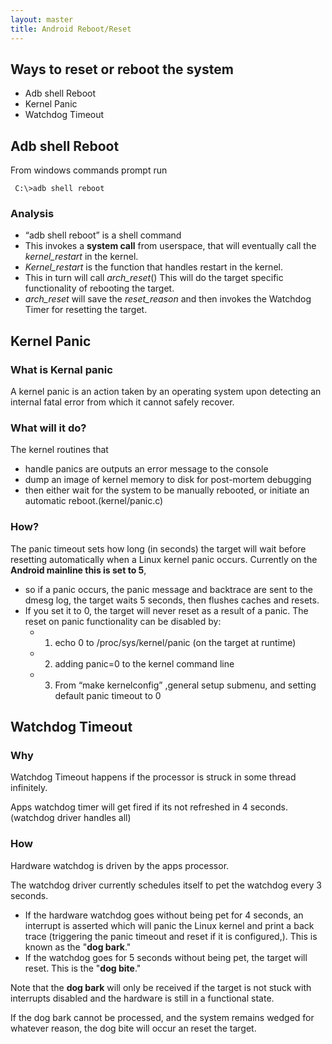 ```yaml
---
layout: master
title: Android Reboot/Reset
---
```


## Ways to reset or reboot the system

- Adb shell Reboot
- Kernel Panic
- Watchdog Timeout

## Adb shell Reboot
           
From windows commands prompt run

     C:\>adb shell reboot

### Analysis

- “adb shell reboot” is a shell command
- This invokes a **system call** from userspace, that will eventually call the *kernel_restart* in the kernel.
- *Kernel_restart* is the function that handles restart in the kernel. 
- This in turn will call *arch_reset*()  This will do the target specific functionality of rebooting the target.
- *arch_reset* will save the *reset_reason* and then invokes the Watchdog Timer for resetting the target.


## Kernel Panic

### What is Kernal panic

A kernel panic is an action taken by an operating system upon detecting an internal fatal error from which it cannot safely recover. 

### What will it do?

The kernel routines that 

- handle panics are outputs an error message to the console
- dump an image of kernel memory to disk for post-mortem debugging 
- then either wait for the system to be manually rebooted, or initiate an automatic reboot.(kernel/panic.c)

### How?

The panic timeout sets how long (in seconds) the target will wait before resetting automatically when a Linux kernel panic occurs. Currently on the **Android mainline this is set to 5**, 

- so if a panic occurs, the panic message and backtrace are sent to the dmesg log, the target waits 5 seconds, then flushes caches and resets. 
- If you set it to 0, the target will never reset as a result of a panic. The reset on panic functionality can be disabled by:
    - 1) echo 0 to /proc/sys/kernel/panic (on the target at runtime) 
    - 2) adding panic=0 to the kernel command line
    - 3) From “make kernelconfig” ,general setup submenu, and setting default panic timeout to 0


## Watchdog Timeout


### Why

Watchdog Timeout happens if the processor is struck in some thread infinitely. 

Apps watchdog timer will get fired if its not refreshed in 4 seconds. (watchdog driver handles all)

### How

Hardware watchdog is driven by the apps processor. 

The watchdog driver currently schedules itself to pet the watchdog every 3 seconds.

- If the hardware watchdog goes without being pet for 4 seconds, an interrupt is asserted which will panic the Linux kernel and print a back trace (triggering the panic timeout and reset if it is configured,). This is known as the "**dog bark**." 
- If the watchdog goes for 5 seconds without being pet, the target will reset. This is the "**dog bite**." 
     
Note that the **dog bark** will only be received if the target is not stuck with interrupts disabled and the hardware is still in a functional state. 

If the dog bark cannot be processed, and the system remains wedged for whatever reason, the dog bite will occur an reset the target.


